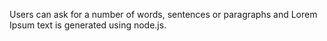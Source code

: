 Users can ask for a number of words, sentences or paragraphs and Lorem Ipsum text is generated using node.js.
